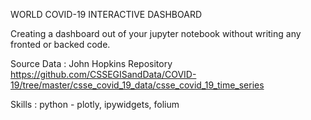 WORLD COVID-19 INTERACTIVE DASHBOARD

Creating a dashboard out of your jupyter notebook without writing any fronted or backed code.

Source Data : John Hopkins Repository https://github.com/CSSEGISandData/COVID-19/tree/master/csse_covid_19_data/csse_covid_19_time_series 

Skills : python - plotly, ipywidgets, folium
